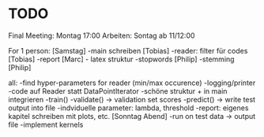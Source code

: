 TODO
====

Final Meeting: Montag 17:00
Arbeiten: Sontag ab 11/12:00

For 1 person: [Samstag]
-main schreiben [Tobias]
-reader: filter für codes [Tobias]
-report [Marc]
	- latex struktur
-stopwords [Philip]
-stemming [Philip]

all:
-find hyper-parameters for reader (min/max occurence)
-logging/printer
-code auf Reader statt DataPointIterator
-schöne struktur + in main integrieren
	-train()
	-validate() -> validation set scores
	-predict() -> write test output into file
-indviduelle parameter: lambda, threshold
-report: eigenes kapitel schreiben mit plots, etc. [Sonntag Abend]
-run on test data -> output file
-implement kernels